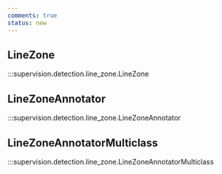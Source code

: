 ```yaml
---
comments: true
status: new
---
```


<div class="md-typeset">
  <h2>LineZone</h2>
</div>

:::supervision.detection.line_zone.LineZone

<div class="md-typeset">
  <h2>LineZoneAnnotator</h2>
</div>

:::supervision.detection.line_zone.LineZoneAnnotator

<div class="md-typeset">
  <h2>LineZoneAnnotatorMulticlass</h2>
</div>

:::supervision.detection.line_zone.LineZoneAnnotatorMulticlass
